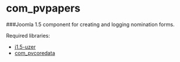 # com_pvpapers
###Joomla 1.5 component for creating and logging nomination forms.

Required libraries:
* [j1.5-uzer](https://github.com/mattyhead/j1.5-uzer)
* [com_pvcoredata](https://github.com/mattyhead/com_pvcoredata)
